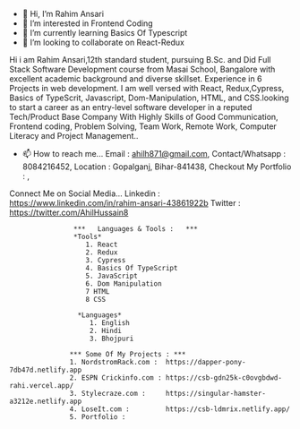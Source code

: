 - 👋 Hi, I’m Rahim Ansari
- 👀 I’m interested in Frontend Coding
- 🌱 I’m currently learning Basics Of Typescript
- 💞️ I’m looking to collaborate on React-Redux

Hi i am Rahim Ansari,12th standard student, pursuing B.Sc. and Did Full Stack Software Development course from Masai School, Bangalore with excellent academic background and diverse skillset. Experience in 6 Projects in web development. I am well versed with React, Redux,Cypress, Basics of TypeScrit, Javascript, Dom-Manipulation, HTML, and CSS.looking to start a career as an entry-level software developer in a reputed Tech/Product Base Company With Highly Skills of Good Communication, Frontend coding,  Problem Solving, Team Work, Remote Work, Computer Literacy and Project Management..


- 📫 How to reach me...
 Email : ahilh871@gmail.com,
 Contact/Whatsapp : 8084216452,
 Location : Gopalganj, Bihar-841438,
 Checkout My Portfolio : ,
 
 Connect Me on Social Media...
 Linkedin :  https://www.linkedin.com/in/rahim-ansari-43861922b
 Twitter :  https://twitter.com/AhilHussain8
 
 
                    ***   Languages & Tools :   ***
                    *Tools*
                       1. React
                       2. Redux
                       3. Cypress
                       4. Basics Of TypeScript
                       5. JavaScript
                       6. Dom Manipulation
                       7 HTML
                       8 CSS
                     
                     *Languages*
                        1. English 
                        2. Hindi
                        3. Bhojpuri
                      
                   *** Some Of My Projects : ***
                   1. NordstromRack.com :  https://dapper-pony-7db47d.netlify.app
                   2. ESPN Crickinfo.com : https://csb-gdn25k-c0ovgbdwd-rahi.vercel.app/
                   3. Stylecraze.com :     https://singular-hamster-a3212e.netlify.app
                   4. LoseIt.com :         https://csb-ldmrix.netlify.app/
                   5. Portfolio : 
